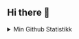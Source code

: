 ## Hi there 👋

<details>
  <summary>Min Github Statistikk</summary>
  
  <a href="#">![Github stats](https://github-readme-stats.vercel.app/api?username=simholmen&theme=blueberry&count_private=true&hide_border=true&line_height=20)</a>
  <a href="#">![Top Langs](https://github-readme-stats.vercel.app/api/top-langs/?username=simholmen&layout=compact&theme=blueberry&count_private=true&hide_border=true)</a>
</details>
<!--
**simholmen/simholmen** is a ✨ _special_ ✨ repository because its `README.md` (this file) appears on your GitHub profile.

Here are some ideas to get you started:

- 🔭 I’m currently working on ...
- 🌱 I’m currently learning ...
- 👯 I’m looking to collaborate on ...
- 🤔 I’m looking for help with ...
- 💬 Ask me about ...
- 📫 How to reach me: ...
- 😄 Pronouns: ...
- ⚡ Fun fact: ...
-->
